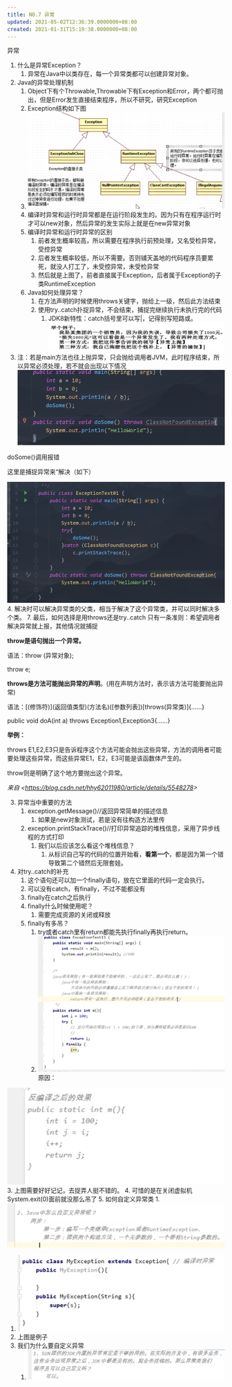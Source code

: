 ```yaml
---
title: NO.7 异常
updated: 2021-05-02T12:36:39.0000000+08:00
created: 2021-01-31T15:19:38.0000000+08:00
---
```


异常
1.  什么是异常Exception？
    1.  异常在Java中以类存在，每一个异常类都可以创建异常对象。
2.  Java的异常处理机制
    1.  Object下有个Throwable,Throwable下有Exception和Error，两个都可抛出，但是Error发生直接结束程序，所以不研究，研究Exception
    2.  Exception结构如下图
    3.  ![image1](resources/image1-5.png)
    4.  编译时异常和运行时异常都是在运行阶段发生的。因为只有在程序运行时才可以new对象，然后异常的发生实际上就是在new异常对象
    5.  编译时异常和运行时异常的区别
        1.  前者发生概率较高，所以需要在程序执行前预处理，又名受检异常，受控异常
        2.  后者发生概率较低，所以不需要。否则铺天盖地的代码程序员要累死，就没人打工了，未受控异常，未受检异常
        3.  然后就是上图了，前者直接属于Exception，后者属于Exception的子类RuntimeException
    6.  Java如何处理异常？
        1.  在方法声明的时候使用throws关键字，抛给上一级，然后此方法结束
        2.  使用try..catch扑捉异常，不会结束，捕捉完继续执行未执行完的代码
            1.  JDK8新特性：catch括号里可以写\|，记得别写短路或。
![image2](resources/image2-4.png)
3.  注：若是main方法也往上抛异常，只会抛给调用者JVM，此时程序结束，所以异常必须处理，若不就会出现以下情况
![image3](resources/image3-2.png)

doSome()调用报错

这里是捕捉异常来“解决（如下）

![image4](resources/image4-1.png)
4.  解决时可以解决异常类的父类，相当于解决了这个异常类，并可以同时解决多个类。
7.  最后，如何选择是用throws还是try..catch
只有一条准则：希望调用者解决异常就上报，其他情况就捕捉

**throw是语句抛出一个异常。**

语法：throw (异常对象);

 throw e;

**throws是方法可能抛出异常的声明**。(用在声明方法时，表示该方法可能要抛出异常)

语法：\[(修饰符)\](返回值类型)(方法名)(\[参数列表\])\[throws(异常类)\]{......}

 public void doA(int a) throws Exception1,Exception3{......}

**举例：**

throws E1,E2,E3只是告诉程序这个方法可能会抛出这些异常，方法的调用者可能要处理这些异常，而这些异常E1，E2，E3可能是该函数体产生的。

throw则是明确了这个地方要抛出这个异常。

*来自 \<<https://blog.csdn.net/hhy62011980/article/details/5548278>\>*

3.  异常当中重要的方法
    1.  exception.getMessage()//返回异常简单的描述信息
        1.  如果是new对象测试，若是没有往构造方法里传
    2.  exception.printStackTrace()//打印异常追踪的堆栈信息，采用了异步线程的方式打印
        1.  我们以后应该怎么看这个堆栈信息？
            1.  从标识自己写的代码的位置开始看，**看第一个**，都是因为第一个错导致第二个错然后无限套娃。
4.  对try..catch的补充
    1.  这个语句还可以加一个finally语句，放在它里面的代码一定会执行。
    2.  可以没有catch，有finally，不过不能都没有
    3.  finally在catch之后执行
    4.  finally什么时候使用呢？
        1.  需要完成资源的关闭或释放
    5.  finally有多吊？
        1.  try或者catch里有return都能先执行finally再执行return。
        2.  ![image5](resources/image5-1.png)
原因：

![image6](resources/image6-1.png)
3.  上图需要好好记记，去捉弄人挺不错的。
4.  可惜的是在关闭虚拟机System.exit(0)面前就没那么吊了
5.  如何自定义异常类
    1.  ![image7](resources/image7-1.png)

1.  ![image8](resources/image8.png)
2.  上图是例子
6.  我们为什么要自定义异常
    1.  ![image9](resources/image9.png)

